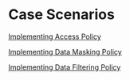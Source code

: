 # Case Scenarios

[Implementing Access Policy](./case_scenarios/implementing_access_policy.md)

[Implementing Data Masking Policy](./case_scenarios/implementing_data_masking_policy.md)

[Implementing Data Filtering Policy](./case_scenarios/implementing_data_filtering_policy.md)